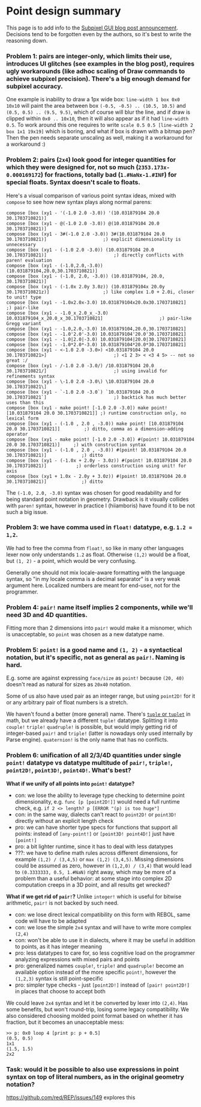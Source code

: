 # Point design summary

This page is to add info to the [Subpixel GUI blog post announcement](https://www.red-lang.org/2023/08/subpixel-gui.html).
Decisions tend to be forgotten even by the authors, so it's best to write the reasoning down.

### Problem 1: pairs are integer-only, which limits their use, introduces UI glitches (see examples in the blog post), requires ugly workarounds (like adhoc scaling of Draw commands to achieve subpixel precision). There's a big enough demand for subpixel accuracy.

One example is inability to draw a 1px wide box: `line-width 1 box 0x0 10x10` will paint the area between box `(-0.5, -0.5) .. (10.5, 10.5)` and `(0.5, 0.5) .. (9.5, 9.5)`, which of course will blur the line, and if draw is clipped within `0x0 .. 10x10`, then it will also appear as if it had `line-width 0.5`. To work around this one requires to write `scale 0.5 0.5 [line-width 2 box 1x1 19x19]` which is boring, and what if box is drawn with a bitmap pen? Then the pen needs separate unscaling as well, making it a workaround for a workaround :)

### Problem 2: pairs (`2x4`) look good for integer quantities for which they were designed for, not so much (`2353.173x-0.000169172`) for fractions, totally bad (`1.#NaNx-1.#INF`) for special floats. Syntax doesn't scale to floats.

Here's a visual comparison of various point syntax ideas, mixed with `compose` to see how new syntax plays along normal parens:
```
compose [box (xy1 - '(-1.0 2.0 -3.0)) '(10.031879104 20.0 30.1703710821)]
compose [box (xy1 - @(-1.0 2.0 -3.0)) @(10.031879104 20.0 30.1703710821)]
compose [box (xy1 - 3#(-1.0 2.0 -3.0)) 3#(10.031879104 20.0 30.1703710821)]						;) explicit dimensionality is unnecessary
compose [box (xy1 - (-1.0 2.0 -3.0)) (10.031879104 20.0 30.1703710821)]							;) directly conflicts with paren! evaluation
compose [box (xy1 - (-1.0,2.0,-3.0)) (10.031879104,20.0,30.1703710821)]
compose [box (xy1 - (-1.0, 2.0, -3.0)) (10.031879104, 20.0, 30.1703710821)]
compose [box (xy1 - (-1.0x 2.0y 3.0z)) (10.031879104x 20.0y 30.1703710821z)]					;) like complex 1.0 + 2.0i, closer to unit! type
compose [box (xy1 - -1.0x2.0x-3.0) 10.031879104x20.0x30.1703710821]								;) pair-like
compose [box (xy1 - -1.0_x_2.0_x_-3.0) 10.031879104_x_20.0_x_30.1703710821]						;) pair-like Gregg variant
compose [box (xy1 - -1.0,2.0,-3.0) 10.031879104,20.0,30.1703710821]
compose [box (xy1 - -1.0'2.0'-3.0) 10.031879104'20.0'30.1703710821]
compose [box (xy1 - -1.0|2.0|-3.0) 10.031879104|20.0|30.1703710821]
compose [box (xy1 - -1.0*2.0*-3.0) 10.031879104*20.0*30.1703710821]
compose [box (xy1 - <-1.0 2.0 -3.0>) <10.031879104 20.0 30.1703710821>]							;) <1 2 3> < <3 4 5> -- not so great :/
compose [box (xy1 - /-1.0 2.0 -3.0/) /10.031879104 20.0 30.1703710821/]							;) using invalid for refinements syntax
compose [box (xy1 - \-1.0 2.0 -3.0\) \10.031879104 20.0 30.1703710821\]
compose [box (xy1 - `-1.0 2.0 -3.0`) `10.031879104 20.0 30.1703710821`]							;) backtick has much better uses than this
compose [box (xy1 - make point! [-1.0 2.0 -3.0]) make point! [10.031879104 20.0 30.1703710821]]	;) runtime construction only, no lexical form
compose [box (xy1 - (-1.0 , 2.0 , -3.0)) make point! [10.031879104 20.0 30.1703710821]]			;) ditto, comma as a dimension-adding operator
compose [box (xy1 - make point! [-1.0 2.0 -3.0]) #(point! 10.031879104 20.0 30.1703710821)]		;) with construction syntax
compose [box (xy1 - (-1.0 , 2.0 , -3.0)) #(point! 10.031879104 20.0 30.1703710821)]				;) ditto
compose [box (xy1 - (-1.0x + 2.0y - 3.0z)) #(point! 10.031879104 20.0 30.1703710821)]			;) orderless construction using unit! for axis
compose [box (xy1 + 1.0x - 2.0y + 3.0z)) #(point! 10.031879104 20.0 30.1703710821)]				;) ditto
```
The `(-1.0, 2.0, -3.0)` syntax was chosen for good readability and for being standard point notation in geometry.
Drawback is it visually collides with `paren!` syntax, however in practice I (hiiamboris) have found it to be not such a big issue.

### Problem 3: we have comma used in `float!` datatype, e.g. `1.2 = 1,2`.

We had to free the comma from `float!`, so like in many other languages lexer now only understands `1.2` as float. Otherwise `(1,2)` would be a float, but `(1, 2)` - a point, which would be very confusing.

Generally one should not mix locale-aware formatting with the language syntax, so "in my locale comma is a decimal separator" is a very weak argument here. Localized numbers are meant for end-user, not for the programmer.

### Problem 4: `pair!` name itself implies 2 components, while we'll need 3D and 4D quantities.

Fitting more than 2 dimensions into `pair!` would make it a misnomer, which is unacceptable, so `point` was chosen as a new datatype name. 

### Problem 5: `point!` is a good name and `(1, 2)` - a syntactical notation, but it's specific, not as general as `pair!`. Naming is hard.

E.g. some are against expressing `face/size` as `point!` because `(20, 40)` doesn't read as natural for sizes as `20x40` notation.

Some of us also have used pair as an integer range, but using `point2D!` for it or any arbitrary pair of float numbers is a stretch.

We haven't found a better (more general) name. There's [`tuple` or `tuplet`](https://en.wikipedia.org/wiki/Tuple) in math, but we already have a different `tuple!` datatype. Splitting it into `couple!` `triple!` `quadruple!` is possible, but would imply getting rid of integer-based `pair!` and `triple!` (latter is nowadays only used internally by Parse engine). `quaternion!` is the only name that has no conflicts.

### Problem 6: unification of all 2/3/4D quantities under single `point!` datatype vs datatype multitude of `pair!`, `triple!`, `point2D!`, `point3D!`, `point4D!`. What's best?

**What if we unify of all points into `point!` datatype?**

* con: we lose the ability to leverage type checking to determine point dimensionality, e.g. `func [p [point2D!]]` would need a full runtime check, e.g. `if 2 <> length? p [ERROR "(p) is too huge"]`
* con: in the same way, dialects can't react to `point2D!` or `point3D!` directly without an explicit length check
* pro: we can have shorter type specs for functions that support all points: instead of `[any-point!]` or `[point3D! point4D!]` just have `[point!]`
* pro: a bit lighter runtime, since it has to deal with less datatypes
* ???: we have to define math rules across different dimensions, for example `(1,2) / (3,4,5)` or `max (1,2) (3,4,5)`. Missing dimensions could be assumed as zero, however in `(1,2,0) / (3,4)` that would lead to `(0.3333333, 0.5, 1.#NaN)` right away, which may be more of a problem than a useful behavior: at some stage into complex 2D computation creeps in a 3D point, and all results get wrecked?

**What if we get rid of `pair!`?** Unlike `integer!` which is useful for bitwise arithmetic, `pair!` is not backed by such need.

* con: we lose direct lexical compatibility on this form with REBOL, same code will have to be adapted
* con: we lose the simple `2x4` syntax and will have to write more complex `(2,4)`
* con: won't be able to use it in dialects, where it may be useful in addition to points, as it has integer meaning
* pro: less datatypes to care for, so less cognitive load on the programmer analyzing expressions with mixed pairs and points
* pro: generalized names `couple!`, `triple!` and `quadruple!` become an available option instead of the more specific `point!`, however the `(1,2,3)` syntax is still point-specific
* pro: simpler type checks - just `[point2D!]` instead of `[pair! point2D!]` in places that choose to accept both 

We could leave `2x4` syntax and let it be converted by lexer into `(2,4)`. Has some benefits, but won't round-trip, losing some legacy compatibility. We also considered choosing molded point format based on whether it has fraction, but it becomes an unacceptable mess:
```
>> p: 0x0 loop 4 [print p: p + 0.5]
(0.5, 0.5)
1x1
(1.5, 1.5)
2x2
```

### Task: would it be possible to also use expressions in point syntax on top of literal numbers, as in the original geometry notation?

https://github.com/red/REP/issues/149 explores this
